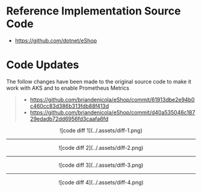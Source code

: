 # Reference Implementation Source Code
* https://github.com/dotnet/eShop

# Code Updates
The follow changes have been made to the original source code to make it work with AKS and to enable Prometheus Metrics
> - https://github.com/briandenicola/eShop/commit/61913dbe2e94b0c460cc83d386b313fdb88f413d
> - https://github.com/briandenicola/eShop/commit/d40a535046c18729edadb72dd6956fd3caafa6fd

<p align="center">
![code diff 1](../.assets/diff-1.png)
</p>
</p>
<hr/>
<p align="center">
![code diff 2](../.assets/diff-2.png)
</p>
<hr/>
<p align="center">
![code diff 3](../.assets/diff-3.png)
</p>
<hr/>
<p align="center">
![code diff 4](../.assets/diff-4.png)
</p>